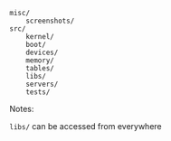 ```
misc/
    screenshots/
src/
    kernel/
	boot/
	devices/
	memory/
	tables/
    libs/
    servers/
    tests/
```

Notes:

`libs/` can be accessed from everywhere
